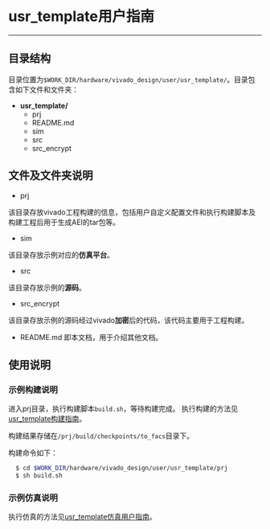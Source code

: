 # usr_template用户指南

---

## 目录结构

目录位置为`$WORK_DIR/hardware/vivado_design/user/usr_template/`。目录包含如下文件和文件夹：

- **usr_template/**
  - prj
  - README.md
  - sim
  - src
  - src_encrypt

## 文件及文件夹说明

- prj

该目录存放vivado工程构建的信息，包括用户自定义配置文件和执行构建脚本及构建工程后用于生成AEI的tar包等。

- sim

该目录存放示例对应的**仿真平台**。

- src

该目录存放示例的**源码**。

- src_encrypt

该目录存放示例的源码经过vivado**加密**后的代码，该代码主要用于工程构建。

- README.md
即本文档，用于介绍其他文档。

## 使用说明

### 示例构建说明

进入prj目录，执行构建脚本`build.sh`，等待构建完成。
执行构建的方法见[usr_template构建指南](./prj/README.md)。

构建结果存储在`/prj/build/checkpoints/to_facs`目录下。

构建命令如下：

```bash
  $ cd $WORK_DIR/hardware/vivado_design/user/usr_template/prj
  $ sh build.sh
```

### 示例仿真说明

执行仿真的方法见[usr_template仿真用户指南](./sim/README.md)。
